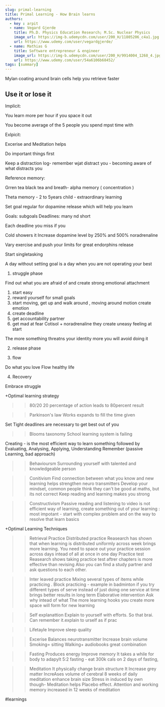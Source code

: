 ```yaml
---
slug: primal-learning
title: Primal Learning - How Brain learns
authors:
  - key : arpit
  - name: Vegard Gjerde 
    title: Ph.D. Physics Education Research; M.Sc. Nuclear Physics
    image_url: https://img-b.udemycdn.com/user/200_H/11805206_c4a1.jpg
    url: https://www.udemy.com/user/vegardgjerde/ 
  - name: Mathias G
    title: Software entrepreneur & engineer
    image_url: https://img-b.udemycdn.com/user/200_H/9914004_1268_4.jpg
    url: https://www.udemy.com/user/54a6106b68452/
tags: [summary]
---
```


Mylan coating around brain cells help you retrieve faster

## Use it or lose it

<!--truncate-->
Implicit:

You learn more per hour if you space it out

You become average of the 5 people you spend mpst time with

Exlpicit:

Excerise and Meditation helps


Do important things first

Keep a distraction log- remember wjat distract you - becoming aware of what distracts you


Reference memory:


Grren tea black tea and breath- alpha memory ( concentration )

Theta memory - 2 to 5years child - extraordinary learning

Set goal regular for dopamine release which will help you learn


Goals: subgoals
Deadlines: many nd short

Each deadline you miss if you 

Cold showers it Increase dopamine level by 250% and 500% noradrenaline

Vary exercise and push your limits for great endorphins release


Start singletasking

A day without setting goal is a day when you are not operating your best


1) struggle phase

Find out what you are afraid of and create strong emotional attachment

1) start easy
2) reward yourself for small goals
3) start moving, get up and walk around , moving around motion create emotion
4) create deadline
5) get accountability partner
6) get mad at fear
Cotisol + noradrenaline they create uneasy feeling at start

The more something threatns your identity more you will avoid doing it

2) release phase
     
3) flow

Do what you love
Flow healthy life

4) Recovery


Embrace struggle


+Optimal learning strategy

>>80/20
20 percentage of action leads to 80percent result

>>Parkinson's law
Works expands to fill the time given
 
Set Tight deadlines are necessary to get best out of you

>> Blooms taxonomy
School learning system is failing

Creating - is the most efficient way to learn something followed by 
Evaluating, 
Analysing,
Applying,
Understanding
Remember (passive Learning, bad approach)

>>Behavioursm
Surrounding yourself with talented and knowledgeable person

>>Conitivism
Find connection between what you know and new learning helps strengthen neuro transmitters
Develop your mindset, common people think they can't be good at maths, but its not correct
Keep reading and learning makes you strong

>>Constructivism
Passive reading and listening to video is not efficient way of learning, create something out of your learning : most impotant - start with complex problem and on the way to resolve that learn basics

+Optimal Learning Techniques
>>Retrieval Practice
>> Distributed practice
Reasearch has shown that when learning is distributed uniformly across week brings more learning.
You need to space out your practice session across days intead of all at once in one day
>>Practice test
Reasearch shows taking practice test aftrer chapters is more effective than revising
Also you can find a study partner and ask questions to each other.

>> Inter leaved practice
Mixing several types of items while practicing . Block practicing - example in badminton if you try different types of serve instead of just doing one service at time brings better results in long term
>>Elaborative intervention
Ask why intead of what
The more learning hooks you create more space will form for new learning

>>Self explanattion
Explain to yourself with efforts. So that brai. Can remember it.explain to urself as if prac

>> Lifetayle
Improve sleep quality

>> Excerise
Balances neurotransmitter
Increase brain volume
Smoking= sitting
Walking+ audiobooks great combination

>>Fasting
Produces energy
Improve memory
It takes a while for body to adapylt
5:2 fasting - eat 300k cals on 2 days of fasting, 

>>Meditation
It physically change brain structure
It Increase grey matter
IncreAses volume of cerebral
8 weeks of daily meditation enhance brain size
Stress in induced by own though- Meditation helps
Placebo effect.
Attention and working memory increased in 12 weeks of meditation

#learnings 


